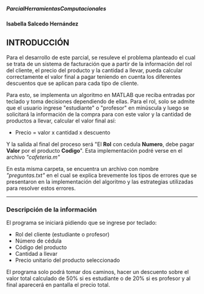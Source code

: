 ##### ParcialHerramientasComputacionales
#### Isabella Salcedo Hernández

## INTRODUCCIÓN
Para el desarrollo de este parcial, se resuleve el problema planteado el cual se trata de un sistema de facturación que a partir de la información del rol del cliente, el precio del producto y la cantidad a llevar, pueda calcular correctamente el valor final a pagar teniendo en cuenta los diferentes descuentos que se aplican para cada tipo de cliente.

Para esto, se implementa un algoritmo en MATLAB que reciba entradas por teclado y toma decisiones dependiendo de ellas. Para el rol, solo se admite que el usuario ingrese "estudiante" o "profesor" en minúscula y luego se solicitará la información de la compra para con este valor y la cantidad de productos a llevar, calcular el valor final así: 

* Precio = valor x cantidad x descuento

Y la salida al final del proceso será "El **Rol** con cedula **Numero**, debe pagar **Valor** por el producto **Codigo**". Esta implementación podré verse en el archivo *"cafeteria.m"*

En esta misma carpeta, se encuentra un archivo con nombre *"preguntas.txt"* en el cual se explica brevemente los tipos de errores que se presentaron en la implementación del algoritmo y las estrategias utilizadas para resolver estos errores.
___

### Descripción de la información
El programa se iniciará pidiendo que se ingrese por teclado:

* Rol del cliente (estudiante o profesor)
* Número de cédula 
* Código del producto
* Cantidad a llevar 
* Precio unitario del producto seleccionado

El programa solo podrá tomar dos caminos, hacer un descuento sobre el valor total calculado de 50% si es estudiante o de 20% si es profesor y al final aparecerá en pantalla el precio total.

